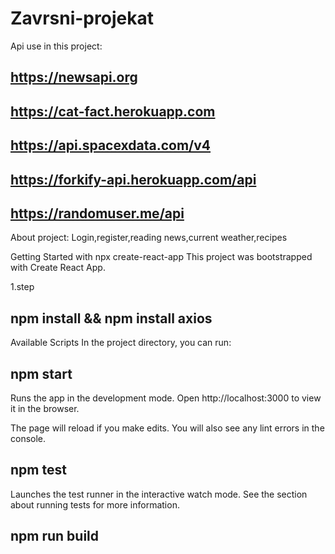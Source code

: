 # Zavrsni-projekat

Api use in this project:
## https://newsapi.org
## https://cat-fact.herokuapp.com
## https://api.spacexdata.com/v4
## https://forkify-api.herokuapp.com/api
## https://randomuser.me/api

About project:
Login,register,reading news,current weather,recipes

Getting Started with npx create-react-app
This project was bootstrapped with Create React App.

1.step
## npm install && npm install axios

Available Scripts
In the project directory, you can run:

## npm start
Runs the app in the development mode.
Open http://localhost:3000 to view it in the browser.

The page will reload if you make edits.
You will also see any lint errors in the console.

## npm test
Launches the test runner in the interactive watch mode.
See the section about running tests for more information.

##  npm run build
